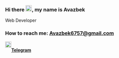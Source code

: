 ### Hi there <img src="https://media.giphy.com/media/hvRJCLFzcasrR4ia7z/giphy.gif" width="20px">, my name is Avazbek
Web Developer <br>
<h3>How to reach me:
  <a href = "mailto: Avazbek6757@gmail.com"> Avazbek6757@gmail.com </a>
</h3>
<a href="https://t.me/abdisalomov" style="display: flex;">
  <img src="https://cdn-icons-png.flaticon.com/512/2111/2111646.png" width="20px"> <h4>Telegram</h4>
</a>
